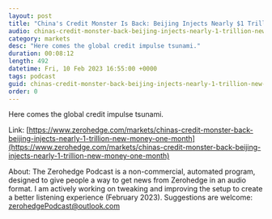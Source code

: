 ```yaml
---
layout: post
title: "China's Credit Monster Is Back: Beijing Injects Nearly $1 Trillion In New Money In One Month"
audio: chinas-credit-monster-back-beijing-injects-nearly-1-trillion-new-money-one-month-0
category: markets
desc: "Here comes the global credit impulse tsunami."
duration: 00:08:12
length: 492
datetime: Fri, 10 Feb 2023 16:55:00 +0000
tags: podcast
guid: chinas-credit-monster-back-beijing-injects-nearly-1-trillion-new-money-one-month-0
order: 0
---
```

Here comes the global credit impulse tsunami.

Link: [https://www.zerohedge.com/markets/chinas-credit-monster-back-beijing-injects-nearly-1-trillion-new-money-one-month](https://www.zerohedge.com/markets/chinas-credit-monster-back-beijing-injects-nearly-1-trillion-new-money-one-month)

About: The Zerohedge Podcast is a non-commercial, automated program, designed to give people a way to get news from Zerohedge in an audio format.  I am actively working on tweaking and improving the setup to create a better listening experience (February 2023).  Suggestions are welcome: [zerohedgePodcast@outlook.com](mailto:zerohedgePodcast@outlook.com)